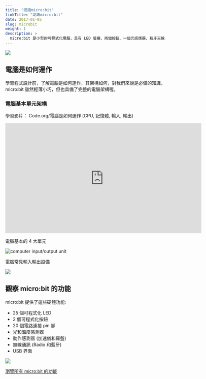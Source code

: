 ```yaml
---
title: "認識micro:bit"
linkTitle: "認識micro:bit"
date: 2017-01-05
slug: microbit
weight: 1
description: >
  micro:bit 是小型的可程式化電腦，具有 LED 螢幕、兩個按鈕、一個光感應器、藍牙天線、加速器、羅盤和更多！ 從跳舞機器人到香蕉鍵盤，micro:bit 有創造驚人專案所需的所有功能 — 可能性無窮無盡！
---
```


![](https://i.imgur.com/bhgX7Ni.jpg)

## 電腦是如何運作

學習程式設計前，了解電腦是如何運作，其架構如何，對我們來說是必備的知識，micro:bit 雖然輕薄小巧，但也具備了完整的電腦架構喔。

### 電腦基本單元架構

學習影片： Code.org/電腦是如何運作 (CPU, 記憶體, 輸入, 輸出)

<iframe width="618" height="347" src="https://www.youtube.com/embed/DKGZlaPlVLY" frameborder="0" allow="accelerometer; autoplay; encrypted-media; gyroscope; picture-in-picture" allowfullscreen></iframe>

電腦基本的 4 大單元

![computer input/output unit](https://i.imgur.com/G5JvzxW.jpg)

電腦常見輸入輸出設備

![](https://i.imgur.com/wdkzCFN.png)

## 觀察 micro:bit 的功能

micro:bit 提供了這些硬體功能:

- 25 個可程式化 LED
- 2 個可程式化按鈕
- 20 個電路連接 pin 腳
- 光和溫度感測器
- 動作感測器 (加速儀和羅盤)
- 無線通訊 (Radio 和藍牙)
- USB 界面

![](https://i.imgur.com/nxZkz9O.png)

<a href="https://microbit.org/guide/features/" target="_blank">瀏覽所有 micro:bit 的功能</a>

